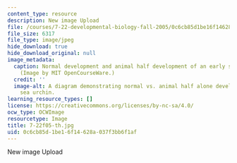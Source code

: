 ```yaml
---
content_type: resource
description: New image Upload
file: /courses/7-22-developmental-biology-fall-2005/0c6cb85d1be16f14628a037f3bb6f1af_7-22f05-th.jpg
file_size: 6317
file_type: image/jpeg
hide_download: true
hide_download_original: null
image_metadata:
  caption: Normal development and animal half development of an early sea urchin embryo.
    (Image by MIT OpenCourseWare.)
  credit: ''
  image-alt: A diagram demonstrating normal vs. animal half alone development of a
    sea urchin.
learning_resource_types: []
license: https://creativecommons.org/licenses/by-nc-sa/4.0/
ocw_type: OCWImage
resourcetype: Image
title: 7-22f05-th.jpg
uid: 0c6cb85d-1be1-6f14-628a-037f3bb6f1af
---
```

New image Upload